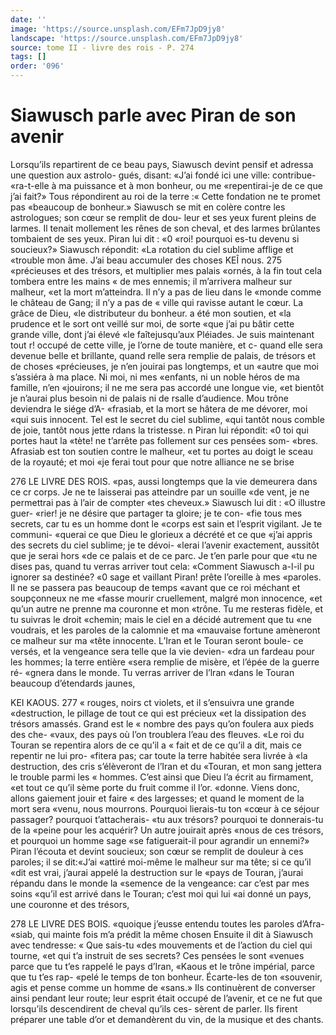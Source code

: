 ```yaml
---
date: ''
image: 'https://source.unsplash.com/EFm7JpD9jy8'
landscape: 'https://source.unsplash.com/EFm7JpD9jy8'
source: tome II - livre des rois - P. 274
tags: []
order: '096'
---
```


# Siawusch parle avec Piran de son avenir

Lorsqu’ils repartirent de ce beau pays, Siawusch
devint pensif et adressa une question aux astrolo- gués, disant: «J’ai fondé ici une ville: contribue-
«ra-t-elle à ma puissance et à mon bonheur, ou me «repentirai-je de ce que j’ai fait?» Tous répondirent
au roi de la terre :« Cette fondation ne te promet pas «beaucoup de bonheur.» Siawusch se mit en colère contre les astrologues; son cœur se remplit de dou- leur et ses yeux furent pleins de larmes. Il tenait mollement les rênes de son cheval, et des larmes brûlantes tombaient de ses yeux. Piran lui dit : «0 «roi! pourquoi es-tu devenu si soucieux?» Siawusch
répondit: «La rotation du ciel sublime afflige et «trouble mon âme. J’ai beau accumuler des choses
KEÎ nous. 275 «précieuses et des trésors, et multiplier mes palais
«ornés, à la fin tout cela tombera entre les mains « de mes ennemis; il m’arrivera malheur sur malheur, «et la mort m’atteindra. Il n’y a pas de lieu dans le «monde comme le château de Gang; il n’y a pas de
« ville qui ravisse autant le cœur. La grâce de Dieu,
«le distributeur du bonheur. a été mon soutien, et
«la prudence et le sort ont veillé sur moi, de sorte «que j’ai pu bâtir cette grande ville, dont j’ai élevé
«le faîtejusqu’aux Pléiades. Je suis maintenant tout
r! occupé de cette ville, je l’orne de toute manière, et
c- quand elle sera devenue belle et brillante, quand relle sera remplie de palais, de trésors et de choses «précieuses, je n’en jouirai pas longtemps, et un
«autre que moi s’assiéra à ma place. Ni moi, ni mes «enfants, ni un noble héros de ma famille, n’en «jouirons; il ne me sera pas accordé une longue vie,
«et bientôt je n’aurai plus besoin ni de palais ni de
rsalle d’audience. Mou trône deviendra le siége d’A- «frasiab, et la mort se hâtera de me dévorer, moi «qui suis innocent. Tel est le secret du ciel sublime, «qui tantôt nous comble de joie, tantôt nous jette rdans la tristesse. n
Piran lui répondit: «0 toi qui portes haut la «tète! ne t’arrête pas follement sur ces pensées som-
«bres. Afrasiab est ton soutien contre le malheur, «et tu portes au doigt le sceau de la royauté; et moi «je ferai tout pour que notre alliance ne se brise

276 LE LIVRE DES ROIS.
«pas, aussi longtemps que la vie demeurera dans ce cr corps. Je ne te laisserai pas atteindre par un souille «de vent, je ne permettrai pas à l’air de compter
«tes cheveux.» Siawusch lui dit : «O illustre guer- «rier! je ne désire que partager ta gloire; je te con- «fie tous mes secrets, car tu es un homme dont le «corps est sain et l’esprit vigilant. Je te communi- «querai ce que Dieu le glorieux a décrété et ce que
«j’ai appris des secrets du ciel sublime; je te dévoi-
«lerai l’avenir exactement, aussitôt que je serai hors
«de ce palais et de ce parc. Je t’en parle pour que
«tu ne dises pas, quand tu verras arriver tout cela: «Comment Siawusch a-l-il pu ignorer sa destinée?
«0 sage et vaillant Piran! prête l’oreille à mes
«paroles. Il ne se passera pas beaucoup de temps «avant que ce roi méchant et soupçonneux ne me «fasse mourir cruellement, malgré mon innocence, «et qu’un autre ne prenne ma couronne et mon «trône. Tu me resteras fidèle, et tu suivras le droit «chemin; mais le ciel en a décidé autrement que tu
«ne voudrais, et les paroles de la calomnie et ma «mauvaise fortune amèneront ce malheur sur ma «tête innocente. L’Iran et le Touran seront boule-
ce versés, et la vengeance sera telle que la vie devien- «dra un fardeau pour les hommes; la terre entière «sera remplie de misère, et l’épée de la guerre ré-
«gnera dans le monde. Tu verras arriver de l’lran «dans le Touran beaucoup d’étendards jaunes,

KEI KAOUS. 277 « rouges, noirs ct violets, et il s’ensuivra une grande
«destruction, le pillage de tout ce qui est précieux «et la dissipation des trésors amassés. Grand est le
« nombre des pays qu’on foulera aux pieds des che- «vaux, des pays où l’on troublera l’eau des fleuves.
«Le roi du Touran se repentira alors de ce qu’il a
« fait et de ce qu’il a dit, mais ce repentir ne lui pro- «fitera pas; car toute la terre habitée sera livrée à
«la destruction, des cris s’élèveront de l’Iran et du «Touran, et mon sang jettera le trouble parmi les « hommes. C’est ainsi que Dieu l’a écrit au firmament,
«et tout ce qu’il sème porte du fruit comme il l’or. «donne. Viens donc, allons gaiement jouir et faire « des largesses; et quand le moment de la mort sera «venu, nous mourrons. Pourquoi lierais-tu ton «cœur à ce séjour passager? pourquoi t’attacherais-
«tu aux trésors? pourquoi te donnerais-tu de la «peine pour les acquérir? Un autre jouirait après «nous de ces trésors, et pourquoi un homme sage «se fatiguerait-il pour agrandir un ennemi?»
Piran l’écouta et devint soucieux; son cœur se remplit de douleur à ces paroles; il se dit:«J’ai «attiré moi-même le malheur sur ma tête; si ce qu’il
«dit est vrai, j’aurai appelé la destruction sur le «pays de Touran, j’aurai répandu dans le monde la «semence de la vengeance: car c’est par mes soins «qu’il est arrivé dans le Touran; c’est moi qui lui
«ai donné un pays, une couronne et des trésors,

278 LE LIVRE DES BOIS. «quoique j’eusse entendu toutes les paroles d’Afra-
«siab, qui mainte fois m’a prédit la même chosen
Ensuite il dit à Siawusch avec tendresse: « Que sais-tu
«des mouvements et de l’action du ciel qui tourne,
«et qui t’a instruit de ses secrets? Ces pensées le sont
«venues parce que tu t’es rappelé le pays d’Iran,
«Kaous et le trône impérial, parce que tu t’es rap-
«pelé le temps de ton bonheur. Écarte-les de ton
«souvenir, agis et pense comme un homme de «sans.»
Ils continuèrent de converser ainsi pendant leur route; leur esprit était occupé de l’avenir, et ce ne
fut que lorsqu’ils descendirent de cheval qu’ils ces- sèrent de parler. Ils firent préparer une table d’or
et demandèrent du vin, de la musique et des chants.

